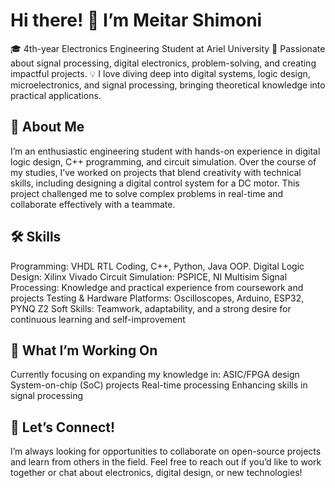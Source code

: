 # Hi there! 👋 I’m Meitar Shimoni

🎓 4th-year Electronics Engineering Student at Ariel University
🔧 Passionate about signal processing, digital electronics, problem-solving, and creating impactful projects.
💡 I love diving deep into digital systems, logic design, microelectronics, and signal processing, bringing theoretical knowledge into practical applications.

## 📜 About Me

I’m an enthusiastic engineering student with hands-on experience in digital logic design, C++ programming, and circuit simulation. Over the course of my studies, I’ve worked on projects that blend creativity with technical skills, including designing a digital control system for a DC motor. This project challenged me to solve complex problems in real-time and collaborate effectively with a teammate.

## 🛠️ Skills

Programming: VHDL RTL Coding, C++, Python, Java OOP.
Digital Logic Design: Xilinx Vivado
Circuit Simulation: PSPICE, NI Multisim
Signal Processing: Knowledge and practical experience from coursework and projects
Testing & Hardware Platforms: Oscilloscopes, Arduino, ESP32, PYNQ Z2
Soft Skills: Teamwork, adaptability, and a strong desire for continuous learning and self-improvement

## 🚀 What I’m Working On

Currently focusing on expanding my knowledge in:
ASIC/FPGA design
System-on-chip (SoC) projects
Real-time processing
Enhancing skills in signal processing

## 🤝 Let’s Connect!

I’m always looking for opportunities to collaborate on open-source projects and learn from others in the field. Feel free to reach out if you’d like to work together or chat about electronics, digital design, or new technologies!

